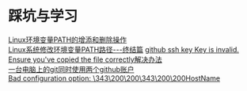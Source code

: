 # 踩坑与学习 

[Linux环境变量PATH的增添和删除操作][1]  
[Linux系统修改环境变量PATH路径---终结篇][2]
[github ssh key Key is invalid. Ensure you've copied the file correctly解决办法][3]  
[一台电脑上的git同时使用两个github账户][4]  
[Bad configuration option: \343\200\200\343\200\200HostName][5]  

[1]:https://blog.csdn.net/Aguangg_6655_la/article/details/53245642  
[2]:http://blog.51cto.com/opsmysql/665990
[3]:https://blog.csdn.net/hfut_wowo/article/details/44131383
[4]:https://www.cnblogs.com/xjnotxj/p/5845574.html
[5]:https://blog.csdn.net/qq_35716940/article/details/81432709
